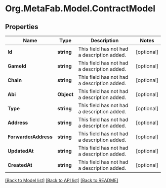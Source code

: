 
# Org.MetaFab.Model.ContractModel

## Properties

Name | Type | Description | Notes
------------ | ------------- | ------------- | -------------
**Id** | **string** | This field has not had a description added. | [optional] 
**GameId** | **string** | This field has not had a description added. | [optional] 
**Chain** | **string** | This field has not had a description added. | [optional] 
**Abi** | **Object** | This field has not had a description added. | [optional] 
**Type** | **string** | This field has not had a description added. | [optional] 
**Address** | **string** | This field has not had a description added. | [optional] 
**ForwarderAddress** | **string** | This field has not had a description added. | [optional] 
**UpdatedAt** | **string** | This field has not had a description added. | [optional] 
**CreatedAt** | **string** | This field has not had a description added. | [optional] 

[[Back to Model list]](../README.md#documentation-for-models)
[[Back to API list]](../README.md#documentation-for-api-endpoints)
[[Back to README]](../README.md)

